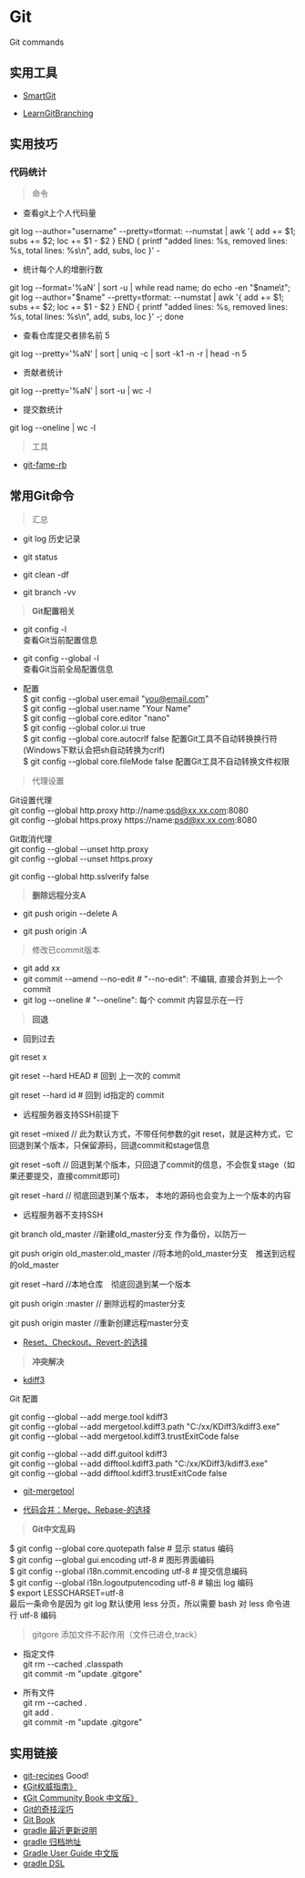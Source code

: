 # Git
Git commands

## 实用工具

- [SmartGit](http://www.syntevo.com/smartgit/)

- [LearnGitBranching](http://learngitbranching.js.org)

## 实用技巧

### 代码统计

> 命令

- 查看git上个人代码量  

git log --author="username" --pretty=tformat: --numstat | awk '{ add += $1; subs += $2; loc += $1 - $2 } END { printf "added lines: %s, removed lines: %s, total lines: %s\n", add, subs, loc }' -

- 统计每个人的增删行数     

git log --format='%aN' | sort -u | while read name; do echo -en "$name\t"; git log --author="$name" --pretty=tformat: --numstat | awk '{ add += $1; subs += $2; loc += $1 - $2 } END { printf "added lines: %s, removed lines: %s, total lines: %s\n", add, subs, loc }' -; done

- 查看仓库提交者排名前 5    

git log --pretty='%aN' | sort | uniq -c | sort -k1 -n -r | head -n 5

- 贡献者统计    

git log --pretty='%aN' | sort -u | wc -l

- 提交数统计    

git log --oneline | wc -l

> 工具

- [git-fame-rb](https://github.com/oleander/git-fame-rb)  


## 常用Git命令

> 汇总   

- git log  历史记录

- git status  

- git clean -df	  

- git branch -vv  


> **Git配置相关**    

- git config -l   
查看Git当前配置信息

- git config --global -l  
查看Git当前全局配置信息

- 配置  
$ git config --global user.email "you@email.com"    
$ git config --global user.name "Your Name"    
$ git config --global core.editor "nano"     
$ git config --global color.ui true   
$ git config --global core.autocrlf false   配置Git工具不自动转换换行符(Windows下默认会把sh自动转换为crlf)  
$ git config --global core.fileMode false  配置Git工具不自动转换文件权限  

> 代理设置

Git设置代理  
git config --global http.proxy http://name:psd@xx.xx.com:8080  
git config --global https.proxy https://name:psd@xx.xx.com:8080  

Git取消代理  
git config --global --unset http.proxy  
git config --global --unset https.proxy  

git config --global http.sslverify false

> **删除远程分支A**    

- git push origin --delete A    

- git push origin :A    


> 修改已commit版本

- git add xx
- git commit --amend --no-edit   # "--no-edit": 不编辑, 直接合并到上一个 commit
- git log --oneline    # "--oneline": 每个 commit 内容显示在一行

> **回退**    


- 回到过去

git reset x

git reset --hard HEAD  # 回到 上一次的 commit

git reset --hard id    # 回到 id指定的 commit

- 远程服务器支持SSH前提下    

git reset –mixed   // 此为默认方式，不带任何参数的git reset，就是这种方式，它回退到某个版本，只保留源码，回退commit和stage信息

git reset –soft    // 回退到某个版本，只回退了commit的信息，不会恢复stage（如果还要提交，直接commit即可)

git reset –hard    // 彻底回退到某个版本， 本地的源码也会变为上一个版本的内容

- 远程服务器不支持SSH    

git branch old_master  //新建old_master分支 作为备份，以防万一

git push origin old_master:old_master //将本地的old_master分支　推送到远程的old_master

git reset –hard //本地仓库　彻底回退到某一个版本

git push origin :master // 删除远程的master分支

git push origin master //重新创建远程master分支

- [Reset、Checkout、Revert-的选择](https://github.com/geeeeeeeeek/git-recipes/wiki/5.2--代码回滚：Reset、Checkout、Revert-的选择)

> **冲突解决**

- [kdiff3](http://kdiff3.sourceforge.net/) 

Git 配置

git config --global --add merge.tool kdiff3    
git config --global --add mergetool.kdiff3.path "C:/xx/KDiff3/kdiff3.exe"    
git config --global --add mergetool.kdiff3.trustExitCode false    
 
git config --global --add diff.guitool kdiff3    
git config --global --add difftool.kdiff3.path "C:/xx/KDiff3/kdiff3.exe"    
git config --global --add difftool.kdiff3.trustExitCode false    

- [git-mergetool](https://git-scm.com/docs/git-mergetool)

- [代码合并：Merge、Rebase-的选择](https://github.com/geeeeeeeeek/git-recipes/wiki/5.1-代码合并：Merge、Rebase-的选择)

> **Git中文乱码** 

$ git config --global core.quotepath false  	# 显示 status 编码   
$ git config --global gui.encoding utf-8			# 图形界面编码   
$ git config --global i18n.commit.encoding utf-8	# 提交信息编码   
$ git config --global i18n.logoutputencoding utf-8	# 输出 log 编码   
$ export LESSCHARSET=utf-8   
最后一条命令是因为 git log 默认使用 less 分页，所以需要 bash 对 less 命令进行 utf-8 编码  

> gitgore 添加文件不起作用（文件已进仓,track）

- 指定文件    
git rm --cached .classpath    
git commit -m "update .gitgore"    

- 所有文件      
git rm --cached .     
git add .         
git commit -m "update .gitgore"     


## 实用链接  

- [git-recipes](https://github.com/geeeeeeeeek/git-recipes/wiki)  Good!
- [《Git权威指南》]()
- [《Git Community Book 中文版》](http://gitbook.liuhui998.com/index.html)
- [Git的奇技淫巧](https://github.com/521xueweihan/git-tips)
- [Git Book](https://git-scm.com/book/zh/v1/)
- [gradle 最近更新说明](https://docs.gradle.org/current/release-notes.html)
- [gradle 归档地址](https://services.gradle.org/distributions/)
- [Gradle User Guide 中文版](https://dongchuan.gitbooks.io/gradle-user-guide-/)
- [gradle DSL](https://docs.gradle.org/current/dsl/)





